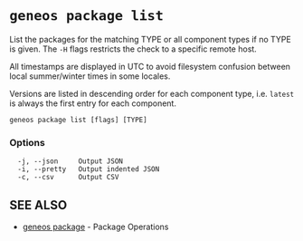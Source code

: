 # `geneos package list`

List the packages for the matching TYPE or all component types if no TYPE is given. The `-H` flags restricts the check to a specific remote host.

All timestamps are displayed in UTC to avoid filesystem confusion between local summer/winter times in some locales.

Versions are listed in descending order for each component type, i.e. `latest` is always the first entry for each component.

```text
geneos package list [flags] [TYPE]
```

### Options

```text
  -j, --json     Output JSON
  -i, --pretty   Output indented JSON
  -c, --csv      Output CSV
```

## SEE ALSO

* [geneos package](geneos_package.md)	 - Package Operations
